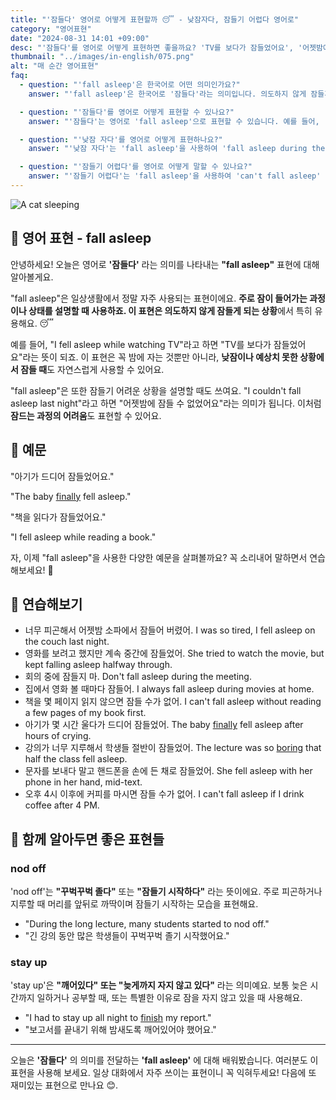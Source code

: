 ```yaml
---
title: "'잠들다' 영어로 어떻게 표현할까 😴 - 낮잠자다, 잠들기 어렵다 영어로"
category: "영어표현"
date: "2024-08-31 14:01 +09:00"
desc: "'잠들다'를 영어로 어떻게 표현하면 좋을까요? 'TV를 보다가 잠들었어요', '어젯밤에 잠들 수 없었어요' 등을 영어로 표현하는 법을 배워봅시다. 'fall asleep'이라는 표현을 중심으로 다양한 예문을 통해 연습하고 본인의 표현으로 만들어 보세요."
thumbnail: "../images/in-english/075.png"
alt: "매 순간 영어표현"
faq:
  - question: "'fall asleep'은 한국어로 어떤 의미인가요?"
    answer: "'fall asleep'은 한국어로 '잠들다'라는 의미입니다. 의도하지 않게 잠들게 되는 상황을 설명할 때 주로 사용됩니다."

  - question: "'잠들다'를 영어로 어떻게 표현할 수 있나요?"
    answer: "'잠들다'는 영어로 'fall asleep'으로 표현할 수 있습니다. 예를 들어, '아기가 드디어 잠들었어요'는 'The baby finally fell asleep'로 말할 수 있습니다."

  - question: "'낮잠 자다'를 영어로 어떻게 표현하나요?"
    answer: "'낮잠 자다'는 'fall asleep'을 사용하여 'fall asleep during the day' 또는 'take a nap'으로 표현할 수 있습니다."

  - question: "'잠들기 어렵다'를 영어로 어떻게 말할 수 있나요?"
    answer: "'잠들기 어렵다'는 'fall asleep'을 사용하여 'can't fall asleep' 또는 'have difficulty falling asleep'로 표현할 수 있습니다."
---
```


![A cat sleeping](../images/in-english/075-1.avif)

## 🌟 영어 표현 - fall asleep

안녕하세요! 오늘은 영어로 **'잠들다'** 라는 의미를 나타내는 **"fall asleep"** 표현에 대해 알아볼게요.

"fall asleep"은 일상생활에서 정말 자주 사용되는 표현이에요. **주로 잠이 들어가는 과정이나 상태를 설명할 때 사용하죠. 이 표현은 의도하지 않게 잠들게 되는 상황**에서 특히 유용해요. 😴

예를 들어, "I fell asleep while watching TV"라고 하면 "TV를 보다가 잠들었어요"라는 뜻이 되죠. 이 표현은 꼭 밤에 자는 것뿐만 아니라, **낮잠이나 예상치 못한 상황에서 잠들 때**도 자연스럽게 사용할 수 있어요.

"fall asleep"은 또한 잠들기 어려운 상황을 설명할 때도 쓰여요. "I couldn't fall asleep last night"라고 하면 "어젯밤에 잠들 수 없었어요"라는 의미가 됩니다. 이처럼 **잠드는 과정의 어려움**도 표현할 수 있어요.

## 📖 예문

"아기가 드디어 잠들었어요."

"The baby [finally](/blog/in-english/182.finally/) fell asleep."

"책을 읽다가 잠들었어요."

"I fell asleep while reading a book."

자, 이제 "fall asleep"을 사용한 다양한 예문을 살펴볼까요? 꼭 소리내어 말하면서 연습해보세요! 🌙

## 💬 연습해보기

<ul data-interactive-list>
  <li data-interactive-item>
    <span data-toggler>너무 피곤해서 어젯밤 소파에서 잠들어 버렸어.</span>
    <span data-answer>I was so tired, I fell asleep on the couch last night.</span>
  </li>
  <li data-interactive-item>
    <span data-toggler>영화를 보려고 했지만 계속 중간에 잠들었어.</span>
    <span data-answer>She tried to watch the movie, but kept falling asleep halfway through.</span>
  </li>
  <li data-interactive-item>
    <span data-toggler>회의 중에 잠들지 마.</span>
    <span data-answer>Don't fall asleep during the meeting.</span>
  </li>
  <li data-interactive-item>
    <span data-toggler>집에서 영화 볼 때마다 잠들어.</span>
    <span data-answer>I always fall asleep during movies at home.</span>
  </li>
  <li data-interactive-item>
    <span data-toggler>책을 몇 페이지 읽지 않으면 잠들 수가 없어.</span>
    <span data-answer>I can't fall asleep without reading a few pages of my book first.</span>
  </li>
  <li data-interactive-item>
    <span data-toggler>아기가 몇 시간 울다가 드디어 잠들었어.</span>
    <span data-answer>The baby <a href="/blog/in-english/182.finally/">finally</a> fell asleep after hours of crying.</span>
  </li>
  <li data-interactive-item>
    <span data-toggler>강의가 너무 지루해서 학생들 절반이 잠들었어.</span>
    <span data-answer>The lecture was so <a href="/blog/vocab-1/040.boring/">boring</a> that half the class fell asleep.</span>
  </li>
  <li data-interactive-item>
    <span data-toggler>문자를 보내다 말고 핸드폰을 손에 든 채로 잠들었어.</span>
    <span data-answer>She fell asleep with her phone in her hand, mid-text.</span>
  </li>
  <li data-interactive-item>
    <span data-toggler>오후 4시 이후에 커피를 마시면 잠들 수가 없어.</span>
    <span data-answer>I can't fall asleep if I drink coffee after 4 PM.</span>
  </li>
</ul>

## 🤝 함께 알아두면 좋은 표현들

### nod off

'nod off'는 **"꾸벅꾸벅 졸다"** 또는 **"잠들기 시작하다"** 라는 뜻이에요. 주로 피곤하거나 지루할 때 머리를 앞뒤로 까딱이며 잠들기 시작하는 모습을 표현해요.

- "During the long lecture, many students started to nod off."
- "긴 강의 동안 많은 학생들이 꾸벅꾸벅 졸기 시작했어요."

### stay up

'stay up'은 **"깨어있다" 또는 "늦게까지 자지 않고 있다"** 라는 의미예요. 보통 늦은 시간까지 일하거나 공부할 때, 또는 특별한 이유로 잠을 자지 않고 있을 때 사용해요.

- "I had to stay up all night to [finish](/blog/in-english/295.finish/) my report."
- "보고서를 끝내기 위해 밤새도록 깨어있어야 했어요."

---

오늘은 **'잠들다'** 의 의미를 전달하는 **'fall asleep'** 에 대해 배워봤습니다. 여러분도 이 표현을 사용해 보세요. 일상 대화에서 자주 쓰이는 표현이니 꼭 익혀두세요! 다음에 또 재미있는 표현으로 만나요 😊.
